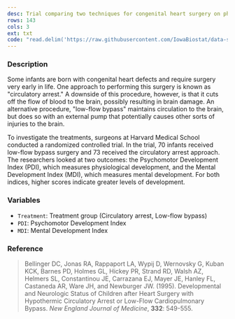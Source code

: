 ```yaml
---
desc: Trial comparing two techniques for congenital heart surgery on physical and mental development
rows: 143
cols: 3
ext: txt
code: "read.delim('https://raw.githubusercontent.com/IowaBiostat/data-sets/main/infant-heart/infant-heart.txt')"
---
```


### Description

Some infants are born with congenital heart defects and require surgery very early in life.  One approach to performing this surgery is known as "circulatory arrest."  A downside of this procedure, however, is that it cuts off the flow of blood to the brain, possibly resulting in brain damage.  An alternative procedure, "low-flow bypass" maintains circulation to the brain, but does so with an external pump that potentially causes other sorts of injuries to the brain.

To investigate the treatments, surgeons at Harvard Medical School conducted a randomized controlled trial.  In the trial, 70 infants received low-flow bypass surgery and 73 received the circulatory arrest approach.  The researchers looked at two outcomes:  the Psychomotor Development Index (PDI), which measures physiological development, and the Mental Development Index (MDI), which measures mental development.  For both indices, higher scores indicate greater levels of development.

### Variables

* `Treatment`: Treatment group (Circulatory arrest, Low-flow bypass)
* `PDI`: Psychomotor Development Index
* `MDI`: Mental Development Index

### Reference

> Bellinger DC, Jonas RA, Rappaport LA, Wypij D, Wernovsky G, Kuban KCK, Barnes PD, Holmes GL, Hickey PR, Strand RD, Walsh AZ, Helmers SL, Constantinou JE, Carrazana EJ, Mayer JE, Hanley FL, Castaneda AR, Ware JH, and Newburger JW. (1995). Developmental and Neurologic Status of Children after Heart Surgery with Hypothermic Circulatory Arrest or Low-Flow Cardiopulmonary Bypass. *New England Journal of Medicine*, **332**: 549-555.
